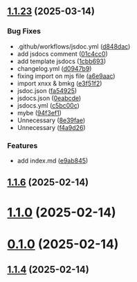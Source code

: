 ## [1.1.23](https://github.com/ErBots/npm-yt/compare/v1.1.6...v1.1.23) (2025-03-14)


### Bug Fixes

* .github/workflows/jsdoc.yml ([d848dac](https://github.com/ErBots/npm-yt/commit/d848dac64fb16d89929acedfe6a1154690a5d330))
* add jsdocs comment ([01c4cc0](https://github.com/ErBots/npm-yt/commit/01c4cc05ff1bca8b6acabd5c78b71ce866854e64))
* add template jsdocs ([1cbb693](https://github.com/ErBots/npm-yt/commit/1cbb693a28e08bb15c1a683300dd9901b62b9525))
* changelog.yml ([d0947b9](https://github.com/ErBots/npm-yt/commit/d0947b9d2e7fa7e474f2f77a5e9c3195c213dcf0))
* fixing import on mjs file ([a6e9aac](https://github.com/ErBots/npm-yt/commit/a6e9aac226607a251efae3033adbca0a8a8a0914))
* import xnxx & bmkg ([e3f51f2](https://github.com/ErBots/npm-yt/commit/e3f51f2a63eb12b6e90b3fef03fba9bc7ba9ec4e))
* jsdoc.json ([fa54925](https://github.com/ErBots/npm-yt/commit/fa54925f46e50d8d8bfac9396470439023f64584))
* jsdocs.json ([0eabcde](https://github.com/ErBots/npm-yt/commit/0eabcdeffe5169011319a39470e9cbc9456aaf0c))
* jsdocs.yml ([c5bc00c](https://github.com/ErBots/npm-yt/commit/c5bc00c4645e7e5baebeae31ae9bd714123c53ec))
* mybe ([94f3ef1](https://github.com/ErBots/npm-yt/commit/94f3ef1ea0c84f3dd17d02cc106e064b5f8f4b8e))
* Unnecessary ([8e39fae](https://github.com/ErBots/npm-yt/commit/8e39fae25222d0dccbe3ce239a3b729f42b85767))
* Unnecessary ([f4a9d26](https://github.com/ErBots/npm-yt/commit/f4a9d26538d544a75863809cb3391a5ca2e1d061))


### Features

* add index.md ([e9ab845](https://github.com/ErBots/npm-yt/commit/e9ab845efece926d133df92a2ba43808226384be))



## [1.1.6](https://github.com/ErBots/npm-yt/compare/v1.1.0...v1.1.6) (2025-02-14)



# [1.1.0](https://github.com/ErBots/npm-yt/compare/v0.1.0...v1.1.0) (2025-02-14)



# [0.1.0](https://github.com/ErBots/npm-yt/compare/v1.1.4...v0.1.0) (2025-02-14)



## [1.1.4](https://github.com/ErBots/npm-yt/compare/v1.1.3...v1.1.4) (2025-02-14)



